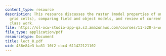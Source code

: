 ```yaml
---
content_type: resource
description: This resource discusses the raster (model properties of uniformly spaced
  grid cells), comparing field and object models, and review of current and forthcoming
  class work.
file: https://ol-ocw-studio-app-qa.s3.amazonaws.com/courses/11-520-a-workshop-on-geographic-information-systems-fall-2005/436e84e3ba3110f2cbc4611422121102_lect_8.pdf
file_type: application/pdf
resourcetype: Document
title: lect_8.pdf
uid: 436e84e3-ba31-10f2-cbc4-611422121102
---
```

